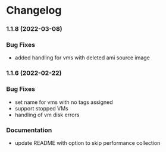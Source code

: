 # Changelog

### 1.1.8 (2022-03-08)

### Bug Fixes
* added handling for vms with deleted ami source image


### 1.1.6 (2022-02-22)

### Bug Fixes
* set name for vms with no tags assigned
* support stopped VMs
* handling of vm disk errors

### Documentation
* update README with option to skip performance collection

